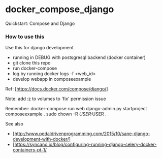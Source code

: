 # docker_compose_django
Quickstart: Compose and Django 

### How to use this ###
Use this for django development
  - running in DEBUG with postsgresql backend (docker container)
  - git clone this repo
  - run docker-compose
  - log by running docker logs -f &lt;web_id&gt;
  - develop webapp in composeexample

Ref: [https://docs.docker.com/compose/django/]

Note: add :z to volumes to 'fix' permission issue

Remember:
  docker-compose run web django-admin.py startproject composeexample .
  sudo chown -R $USER:$USER .

See also
  - [http://www.pedaldrivenprogramming.com/2015/10/sane-django-development-with-docker/]
  - [https://syncano.io/blog/configuring-running-django-celery-docker-containers-pt-1/

